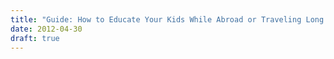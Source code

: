```yaml
---
title: "Guide: How to Educate Your Kids While Abroad or Traveling Long Term"
date: 2012-04-30
draft: true
---
```



